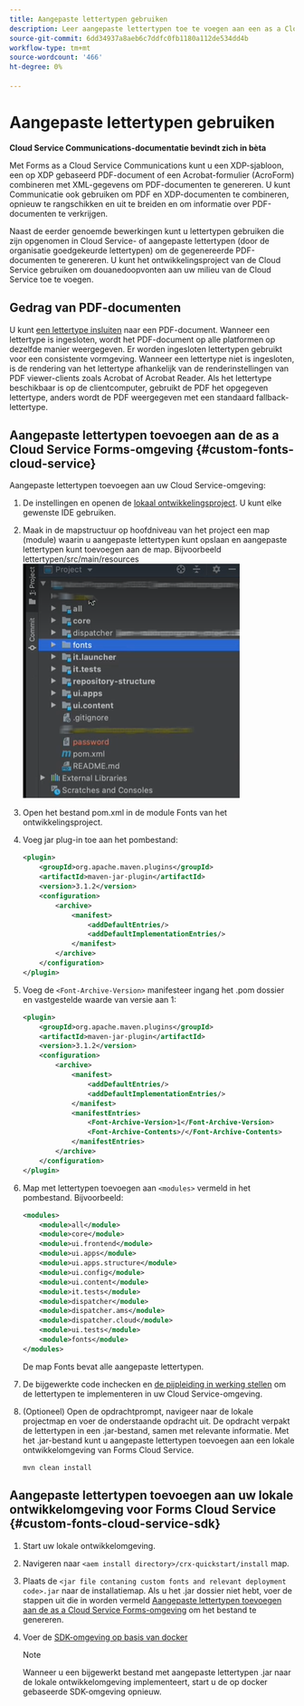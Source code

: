 ```yaml
---
title: Aangepaste lettertypen gebruiken
description: Leer aangepaste lettertypen toe te voegen aan een as a Cloud Service Forms-omgeving.
source-git-commit: 6dd34937a8aeb6c7ddfc0fb1180a112de534dd4b
workflow-type: tm+mt
source-wordcount: '466'
ht-degree: 0%

---
```


# Aangepaste lettertypen gebruiken

**Cloud Service Communications-documentatie bevindt zich in bèta**

Met Forms as a Cloud Service Communications kunt u een XDP-sjabloon, een op XDP gebaseerd PDF-document of een Acrobat-formulier (AcroForm) combineren met XML-gegevens om PDF-documenten te genereren. U kunt Communicatie ook gebruiken om PDF en XDP-documenten te combineren, opnieuw te rangschikken en uit te breiden en om informatie over PDF-documenten te verkrijgen.

Naast de eerder genoemde bewerkingen kunt u lettertypen gebruiken die zijn opgenomen in Cloud Service- of aangepaste lettertypen (door de organisatie goedgekeurde lettertypen) om de gegenereerde PDF-documenten te genereren. U kunt het ontwikkelingsproject van de Cloud Service gebruiken om douanedoopvonten aan uw milieu van de Cloud Service toe te voegen.

## Gedrag van PDF-documenten

U kunt [een lettertype insluiten](https://adobedocs.github.io/experience-manager-forms-cloud-service-developer-reference/references/output-sync/#tag/PrintedOutputOptions) naar een PDF-document. Wanneer een lettertype is ingesloten, wordt het PDF-document op alle platformen op dezelfde manier weergegeven. Er worden ingesloten lettertypen gebruikt voor een consistente vormgeving. Wanneer een lettertype niet is ingesloten, is de rendering van het lettertype afhankelijk van de renderinstellingen van PDF viewer-clients zoals Acrobat of Acrobat Reader. Als het lettertype beschikbaar is op de clientcomputer, gebruikt de PDF het opgegeven lettertype, anders wordt de PDF weergegeven met een standaard fallback-lettertype.

## Aangepaste lettertypen toevoegen aan de as a Cloud Service Forms-omgeving {#custom-fonts-cloud-service}

Aangepaste lettertypen toevoegen aan uw Cloud Service-omgeving:

1. De instellingen en openen de [lokaal ontwikkelingsproject](setup-local-development-environment.md). U kunt elke gewenste IDE gebruiken.
1. Maak in de mapstructuur op hoofdniveau van het project een map (module) waarin u aangepaste lettertypen kunt opslaan en aangepaste lettertypen kunt toevoegen aan de map. Bijvoorbeeld lettertypen/src/main/resources
   ![Map Fonts](assets/fonts.png)

1. Open het bestand pom.xml in de module Fonts van het ontwikkelingsproject.
1. Voeg jar plug-in toe aan het pombestand:

   ```xml
   <plugin>
       <groupId>org.apache.maven.plugins</groupId>
       <artifactId>maven-jar-plugin</artifactId>
       <version>3.1.2</version>
       <configuration>
           <archive>
               <manifest>
                   <addDefaultEntries/>
                   <addDefaultImplementationEntries/>
               </manifest>
           </archive>
       </configuration>
   </plugin>
   ```

1. Voeg de `<Font-Archive-Version>` manifesteer ingang het .pom dossier en vastgestelde waarde van versie aan 1:

   ```xml
   <plugin>
       <groupId>org.apache.maven.plugins</groupId>
       <artifactId>maven-jar-plugin</artifactId>
       <version>3.1.2</version>
       <configuration>
           <archive>
               <manifest>
                   <addDefaultEntries/>
                   <addDefaultImplementationEntries/>
               </manifest>
               <manifestEntries>
                   <Font-Archive-Version>1</Font-Archive-Version>
                   <Font-Archive-Contents>/</Font-Archive-Contents>
               </manifestEntries> 
           </archive>
       </configuration>
   </plugin>
   ```

1. Map met lettertypen toevoegen aan `<modules>` vermeld in het pombestand. Bijvoorbeeld:

   ```xml
   <modules>
       <module>all</module>
       <module>core</module>
       <module>ui.frontend</module>
       <module>ui.apps</module>
       <module>ui.apps.structure</module>
       <module>ui.config</module>
       <module>ui.content</module>
       <module>it.tests</module>
       <module>dispatcher</module>
       <module>dispatcher.ams</module>
       <module>dispatcher.cloud</module>
       <module>ui.tests</module>
       <module>fonts</module>
   </modules>
   ```

   De map Fonts bevat alle aangepaste lettertypen.

1. De bijgewerkte code inchecken en [de pijpleiding in werking stellen](/help/implementing/cloud-manager/deploy-code.md) om de lettertypen te implementeren in uw Cloud Service-omgeving.

1. (Optioneel) Open de opdrachtprompt, navigeer naar de lokale projectmap en voer de onderstaande opdracht uit. De opdracht verpakt de lettertypen in een .jar-bestand, samen met relevante informatie. Met het .jar-bestand kunt u aangepaste lettertypen toevoegen aan een lokale ontwikkelomgeving van Forms Cloud Service.

   ```shell
   mvn clean install
   ```

## Aangepaste lettertypen toevoegen aan uw lokale ontwikkelomgeving voor Forms Cloud Service {#custom-fonts-cloud-service-sdk}

1. Start uw lokale ontwikkelomgeving.
1. Navigeren naar `<aem install directory>/crx-quickstart/install` map.
1. Plaats de `<jar file contaning custom fonts and relevant deployment code>.jar` naar de installatiemap. Als u het .jar dossier niet hebt, voer de stappen uit die in worden vermeld [Aangepaste lettertypen toevoegen aan de as a Cloud Service Forms-omgeving](#custom-fonts-cloud-service) om het bestand te genereren.
1. Voer de [SDK-omgeving op basis van docker](setup-local-development-environment.md#docker-microservices)


   >[!NOTE]
   >
   >Wanneer u een bijgewerkt bestand met aangepaste lettertypen .jar naar de lokale ontwikkelomgeving implementeert, start u de op docker gebaseerde SDK-omgeving opnieuw.
